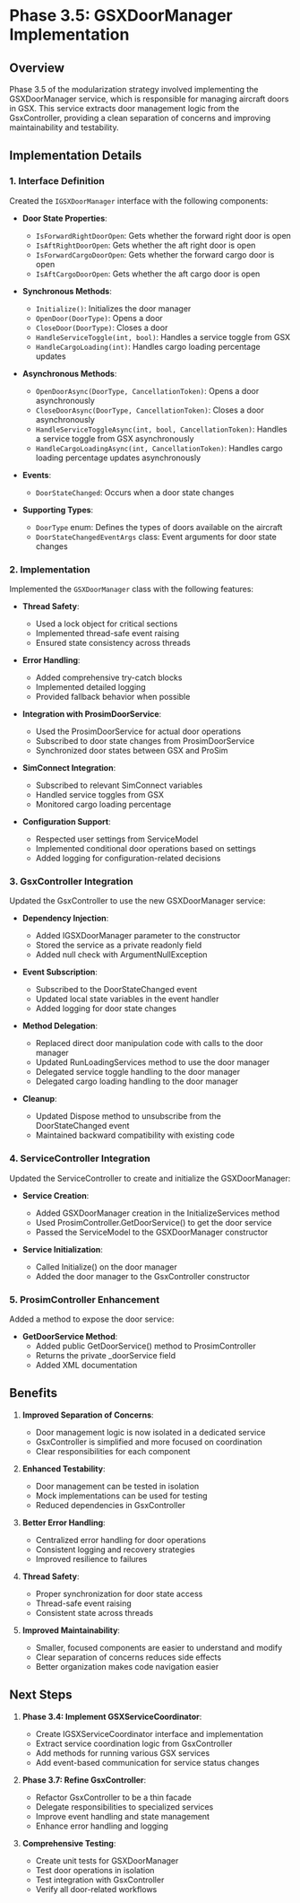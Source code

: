 # Phase 3.5: GSXDoorManager Implementation

## Overview

Phase 3.5 of the modularization strategy involved implementing the GSXDoorManager service, which is responsible for managing aircraft doors in GSX. This service extracts door management logic from the GsxController, providing a clean separation of concerns and improving maintainability and testability.

## Implementation Details

### 1. Interface Definition

Created the `IGSXDoorManager` interface with the following components:

- **Door State Properties**:
  - `IsForwardRightDoorOpen`: Gets whether the forward right door is open
  - `IsAftRightDoorOpen`: Gets whether the aft right door is open
  - `IsForwardCargoDoorOpen`: Gets whether the forward cargo door is open
  - `IsAftCargoDoorOpen`: Gets whether the aft cargo door is open

- **Synchronous Methods**:
  - `Initialize()`: Initializes the door manager
  - `OpenDoor(DoorType)`: Opens a door
  - `CloseDoor(DoorType)`: Closes a door
  - `HandleServiceToggle(int, bool)`: Handles a service toggle from GSX
  - `HandleCargoLoading(int)`: Handles cargo loading percentage updates

- **Asynchronous Methods**:
  - `OpenDoorAsync(DoorType, CancellationToken)`: Opens a door asynchronously
  - `CloseDoorAsync(DoorType, CancellationToken)`: Closes a door asynchronously
  - `HandleServiceToggleAsync(int, bool, CancellationToken)`: Handles a service toggle from GSX asynchronously
  - `HandleCargoLoadingAsync(int, CancellationToken)`: Handles cargo loading percentage updates asynchronously

- **Events**:
  - `DoorStateChanged`: Occurs when a door state changes

- **Supporting Types**:
  - `DoorType` enum: Defines the types of doors available on the aircraft
  - `DoorStateChangedEventArgs` class: Event arguments for door state changes

### 2. Implementation

Implemented the `GSXDoorManager` class with the following features:

- **Thread Safety**:
  - Used a lock object for critical sections
  - Implemented thread-safe event raising
  - Ensured state consistency across threads

- **Error Handling**:
  - Added comprehensive try-catch blocks
  - Implemented detailed logging
  - Provided fallback behavior when possible

- **Integration with ProsimDoorService**:
  - Used the ProsimDoorService for actual door operations
  - Subscribed to door state changes from ProsimDoorService
  - Synchronized door states between GSX and ProSim

- **SimConnect Integration**:
  - Subscribed to relevant SimConnect variables
  - Handled service toggles from GSX
  - Monitored cargo loading percentage

- **Configuration Support**:
  - Respected user settings from ServiceModel
  - Implemented conditional door operations based on settings
  - Added logging for configuration-related decisions

### 3. GsxController Integration

Updated the GsxController to use the new GSXDoorManager service:

- **Dependency Injection**:
  - Added IGSXDoorManager parameter to the constructor
  - Stored the service as a private readonly field
  - Added null check with ArgumentNullException

- **Event Subscription**:
  - Subscribed to the DoorStateChanged event
  - Updated local state variables in the event handler
  - Added logging for door state changes

- **Method Delegation**:
  - Replaced direct door manipulation code with calls to the door manager
  - Updated RunLoadingServices method to use the door manager
  - Delegated service toggle handling to the door manager
  - Delegated cargo loading handling to the door manager

- **Cleanup**:
  - Updated Dispose method to unsubscribe from the DoorStateChanged event
  - Maintained backward compatibility with existing code

### 4. ServiceController Integration

Updated the ServiceController to create and initialize the GSXDoorManager:

- **Service Creation**:
  - Added GSXDoorManager creation in the InitializeServices method
  - Used ProsimController.GetDoorService() to get the door service
  - Passed the ServiceModel to the GSXDoorManager constructor

- **Service Initialization**:
  - Called Initialize() on the door manager
  - Added the door manager to the GsxController constructor

### 5. ProsimController Enhancement

Added a method to expose the door service:

- **GetDoorService Method**:
  - Added public GetDoorService() method to ProsimController
  - Returns the private _doorService field
  - Added XML documentation

## Benefits

1. **Improved Separation of Concerns**:
   - Door management logic is now isolated in a dedicated service
   - GsxController is simplified and more focused on coordination
   - Clear responsibilities for each component

2. **Enhanced Testability**:
   - Door management can be tested in isolation
   - Mock implementations can be used for testing
   - Reduced dependencies in GsxController

3. **Better Error Handling**:
   - Centralized error handling for door operations
   - Consistent logging and recovery strategies
   - Improved resilience to failures

4. **Thread Safety**:
   - Proper synchronization for door state access
   - Thread-safe event raising
   - Consistent state across threads

5. **Improved Maintainability**:
   - Smaller, focused components are easier to understand and modify
   - Clear separation of concerns reduces side effects
   - Better organization makes code navigation easier

## Next Steps

1. **Phase 3.4: Implement GSXServiceCoordinator**:
   - Create IGSXServiceCoordinator interface and implementation
   - Extract service coordination logic from GsxController
   - Add methods for running various GSX services
   - Add event-based communication for service status changes

2. **Phase 3.7: Refine GsxController**:
   - Refactor GsxController to be a thin facade
   - Delegate responsibilities to specialized services
   - Improve event handling and state management
   - Enhance error handling and logging

3. **Comprehensive Testing**:
   - Create unit tests for GSXDoorManager
   - Test door operations in isolation
   - Test integration with GsxController
   - Verify all door-related workflows
